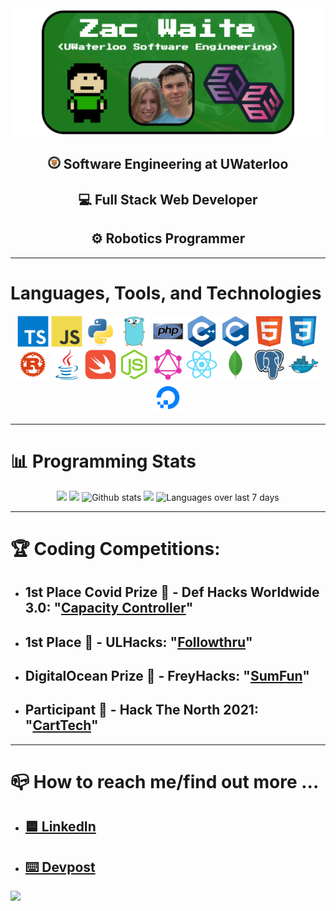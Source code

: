 <div align='center'>
<img src="./GithubHeader.png" width="500px">

## <img src="./UW.png" alt="UW" width="20rem" height="20rem" /> Software Engineering at UWaterloo

## 💻 Full Stack Web Developer

## ⚙️ Robotics Programmer

</div>

---

# Languages, Tools, and Technologies

<div align="center">
<img src="https://raw.githubusercontent.com/devicons/devicon/master/icons/typescript/typescript-original.svg" alt="typescript" width="50rem" height="50rem" />
<img src="https://raw.githubusercontent.com/devicons/devicon/master/icons/javascript/javascript-original.svg" alt="javascript" width="50rem" height="50rem" />
<img src="https://raw.githubusercontent.com/devicons/devicon/master/icons/python/python-original.svg" alt="python" width="50rem" height="50rem" /> 
<img src="https://raw.githubusercontent.com/devicons/devicon/master/icons/go/go-original.svg" alt="go" width="50rem" height="50rem" />
<img src="https://raw.githubusercontent.com/devicons/devicon/master/icons/php/php-original.svg" alt="php" width="50rem" height="50rem" />
<img src="https://raw.githubusercontent.com/devicons/devicon/master/icons/cplusplus/cplusplus-original.svg" alt="c++" width="50rem" height="50rem" />
<img src="https://raw.githubusercontent.com/devicons/devicon/master/icons/c/c-original.svg" alt="c" width="50rem" height="50rem" />
<img src="https://raw.githubusercontent.com/devicons/devicon/master/icons/html5/html5-original.svg" alt="html5" width="50rem" height="50rem" />
<img src="https://raw.githubusercontent.com/devicons/devicon/master/icons/css3/css3-original.svg" alt="css3" width="50rem" height="50rem" />
<img src="./rust-plain.svg" alt="rust" width="50rem" height="50rem" />
<img src="https://raw.githubusercontent.com/devicons/devicon/master/icons/java/java-original.svg" alt="java" width="50rem" height="50rem" />
<img src="https://raw.githubusercontent.com/devicons/devicon/master/icons/swift/swift-original.svg" alt="java" width="50rem" height="50rem" />
<img src="https://raw.githubusercontent.com/devicons/devicon/master/icons/nodejs/nodejs-original.svg" alt="nodejs" width="50rem" height="50rem" />
<img src="https://raw.githubusercontent.com/devicons/devicon/master/icons/graphql/graphql-plain.svg" alt="graphql" width="50rem" height="50rem" />
<img src="https://raw.githubusercontent.com/devicons/devicon/master/icons/react/react-original.svg" alt="react" width="50rem" height="50rem" />
<img src="https://raw.githubusercontent.com/devicons/devicon/master/icons/mongodb/mongodb-original.svg" alt="mongodb" width="50rem" height="50rem" />
<img src="https://raw.githubusercontent.com/devicons/devicon/master/icons/postgresql/postgresql-original.svg" alt="mysql" width="50rem" height="50rem" />
<img src="https://raw.githubusercontent.com/devicons/devicon/master/icons/docker/docker-original.svg" alt="docker" width="50rem" height="50rem" />
<img src="https://raw.githubusercontent.com/devicons/devicon/master/icons/digitalocean/digitalocean-original.svg" alt="digitalocean" width="50rem" height="50rem" />
</div>

---

# 📊 Programming Stats

<div align="center">
<img width="390" src="https://github-readme-stats.vercel.app/api/top-langs/?username=zrwaite&hide=makefile,powershell&layout=compact&langs_count=10&theme=dark" />
<img width="390" src="https://zacwaite.xyz/graphs?filename=pigraph.png" />
<!-- <img width="390" src="https://github-profile-trophy.vercel.app/?username=zrwaite&row=2&column=3&theme=darkhub&title=Followers,Repositories,Stars,PullRequest,Commit,MultiLanguage" /> -->
<img width="390" src='https://github-readme-streak-stats.herokuapp.com/?user=zrwaite&theme=dark' alt='Github stats' />
<img width="390" src="https://github-readme-stats.vercel.app/api?username=zrwaite&show_icons=true&line_height=27&count_private=true&title_color=ffffff&text_color=c9cacc&icon_color=2bbc8a&bg_color=1d1f21" />
<img width="390" src='https://github-readme-stats.vercel.app/api/wakatime?username=insomnizac&layout=compact&theme=dark&langs_count=10&hide=json,markdown,git%20config,bash,%20other,%20xml,yaml' alt='Languages over last 7 days '/>
</div>

---

# 🏆 Coding Competitions:

-   ## 1st Place Covid Prize 🥇 - Def Hacks Worldwide 3.0: "[Capacity Controller](https://devpost.com/software/capacity-controller)"
-   ## 1st Place 🥇 - ULHacks: "[Followthru](https://devpost.com/software/followthru-0cr35p)"
-   ## DigitalOcean Prize 🥇 - FreyHacks: "[SumFun](https://devpost.com/software/sumfun)"
-   ## Participant 🏅 - Hack The North 2021: "[CartTech](https://devpost.com/software/carttech)"

---

# 📪 How to reach me/find out more ...

-   ## [🟦 LinkedIn](https://www.linkedin.com/in/zac-waite/)
-   ## [⌨️ Devpost](https://devpost.com/zrwaite)

![](https://hit.yhype.me/github/profile?user_id=68486874)
